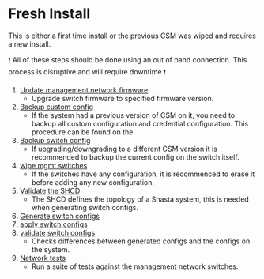 # Fresh Install

This is either a first time install or the previous CSM was wiped and requires a new install.

:exclamation: All of these steps should be done using an out of band connection. This process is disruptive and will require downtime :exclamation: 


1. [Update management network firmware](update_management_network_firmware.md)
    - Upgrade switch firmware to specified firmware version.
1. [Backup custom config](backup_custom_config.md)
    - If the system had a previous version of CSM on it, you need to backup all custom configuration and credential configuration.  This procedure can be found on the.
1. [Backup switch config](config_management.md)
    - If upgrading/downgrading to a different CSM version it is recommended to backup the current config on the switch itself.
1. [wipe mgmt switches](wipe_mgmt_switches.md)
    - If the switches have any configuration, it is recommenced to erase it before adding any new configuration.
1. [Validate the SHCD](validate_shcd.md)
    - The SHCD defines the topology of a Shasta system, this is needed when generating switch configs.
1. [Generate switch configs](generate_switch_configs.md)
1. [apply switch configs](apply_switch_configs.md)
1. [validate switch configs](validate_switch_configs.md) 
    - Checks differences between generated configs and the configs on the system.
1. [Network tests](network_tests.md)
    - Run a suite of tests against the management network switches.